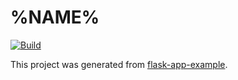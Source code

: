 # %NAME%

[![Build](https://github.com/%REPOSITORY%/actions/workflows/build.yml/badge.svg)](https://github.com/%REPOSITORY%/actions/workflows/build.yml)

This project was generated from [flask-app-example](https://github.com/garyjyao/flask-app-example).


